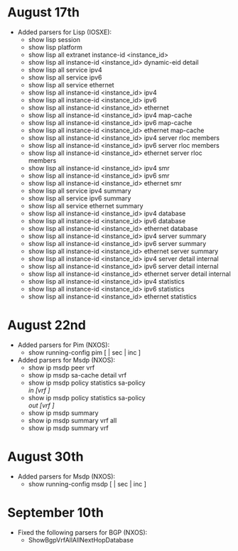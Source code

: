# August 17th

* Added parsers for Lisp (IOSXE):
    * show lisp session
    * show lisp platform
    * show lisp all extranet <extranet> instance-id <instance_id>
    * show lisp all instance-id <instance_id> dynamic-eid detail
    * show lisp all service ipv4
    * show lisp all service ipv6
    * show lisp all service ethernet
    * show lisp all instance-id <instance_id> ipv4
    * show lisp all instance-id <instance_id> ipv6
    * show lisp all instance-id <instance_id> ethernet
    * show lisp all instance-id <instance_id> ipv4 map-cache
    * show lisp all instance-id <instance_id> ipv6 map-cache
    * show lisp all instance-id <instance_id> ethernet map-cache
    * show lisp all instance-id <instance_id> ipv4 server rloc members
    * show lisp all instance-id <instance_id> ipv6 server rloc members
    * show lisp all instance-id <instance_id> ethernet server rloc members
    * show lisp all instance-id <instance_id> ipv4 smr
    * show lisp all instance-id <instance_id> ipv6 smr
    * show lisp all instance-id <instance_id> ethernet smr
    * show lisp all service ipv4 summary
    * show lisp all service ipv6 summary
    * show lisp all service ethernet summary
    * show lisp all instance-id <instance_id> ipv4 database
    * show lisp all instance-id <instance_id> ipv6 database
    * show lisp all instance-id <instance_id> ethernet database
    * show lisp all instance-id <instance_id> ipv4 server summary
    * show lisp all instance-id <instance_id> ipv6 server summary
    * show lisp all instance-id <instance_id> ethernet server summary
    * show lisp all instance-id <instance_id> ipv4 server detail internal
    * show lisp all instance-id <instance_id> ipv6 server detail internal
    * show lisp all instance-id <instance_id> ethernet server detail internal
    * show lisp all instance-id <instance_id> ipv4 statistics
    * show lisp all instance-id <instance_id> ipv6 statistics
    * show lisp all instance-id <instance_id> ethernet statistics

# August 22nd

* Added parsers for Pim (NXOS):
    * show running-config pim [ | sec <vrf> | inc <pip string> ]
* Added parsers for Msdp (NXOS):
    * show ip msdp peer vrf <vrf>
    * show ip msdp sa-cache detail vrf <vrf>
    * show ip msdp policy statistics sa-policy <address> in [vrf <vrf>]
    * show ip msdp policy statistics sa-policy <address> out [vrf <vrf>]
    * show ip msdp summary
    * show ip msdp summary vrf all
    * show ip msdp summary vrf <vrf>

# August 30th

* Added parsers for Msdp (NXOS):
    * show running-config msdp [ | sec <vrf> | inc <pip string> ]

# September 10th

* Fixed the following parsers for BGP (NXOS):
    - ShowBgpVrfAllAllNextHopDatabase